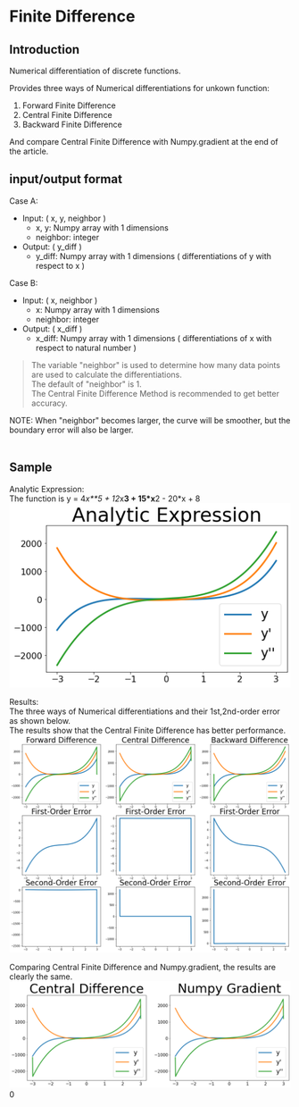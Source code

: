 # Finite Difference

## Introduction

Numerical differentiation of discrete functions.

Provides three ways of Numerical differentiations for unkown function:
1. Forward Finite Difference
2. Central Finite Difference
3. Backward Finite Difference

And compare Central Finite Difference with Numpy.gradient at the end of the article.

## input/output format
Case A:<br>
* Input: ( x, y, neighbor ) <br>
  * x, y: Numpy array with 1 dimensions <br>
  * neighbor: integer <br>
* Output: ( y_diff ) <br>
  * y_diff: Numpy array with 1 dimensions ( differentiations of y with respect to x ) <br>

Case B:<br>
* Input: ( x, neighbor ) <br>
  * x: Numpy array with 1 dimensions <br>
  * neighbor: integer <br>
* Output: ( x_diff ) <br>
  * x_diff: Numpy array with 1 dimensions ( differentiations of x with respect to natural number ) <br>

>The variable "neighbor" is used to determine how many data points are used to calculate the differentiations. <br>
The default of "neighbor" is 1. <br>
The Central Finite Difference Method is recommended to get better accuracy. <br>

NOTE: When "neighbor" becomes larger, the curve will be smoother, but the boundary error will also be larger.<br><br>

## Sample
Analytic Expression: <br>
The function is y = 4*x**5 + 12*x**3 + 15*x**2 - 20*x + 8 <br>
![](https://github.com/TW-ZJLin/FiniteDifference/blob/main/Figures/analytic_expression.png)<br>

Results: <br>
The three ways of Numerical differentiations and their 1st,2nd-order error as shown below.<br>
The results show that the Central Finite Difference has better performance.<br>
![](https://github.com/TW-ZJLin/FiniteDifference/blob/main/Figures/results.png)<br>

Comparing Central Finite Difference and Numpy.gradient, the results are clearly the same.<br>
![](https://github.com/TW-ZJLin/FiniteDifference/blob/main/Figures/comparison.png)<br>0
